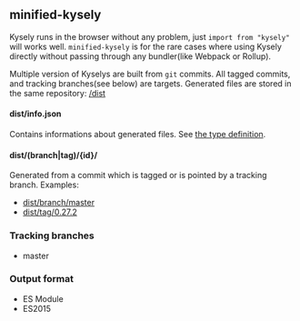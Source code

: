 ## minified-kysely

Kysely runs in the browser without any problem, just `import from "kysely"` will works well.
`minified-kysely` is for the rare cases where using Kysely directly without passing through any bundler(like Webpack or Rollup).

Multiple version of Kyselys are built from `git` commits.
All tagged commits, and tracking branches(see below) are targets.
Generated files are stored in the same repository: [/dist](https://github.com/wirekang/minified-kysely/tree/main/dist)

#### dist/info.json
Contains informations about generated files.  See [the type definition](https://github.com/wirekang/minified-kysely/tree/main/src/info-type.ts).

#### dist/(branch|tag)/{id}/

Generated from a commit which is tagged or is pointed by a tracking branch.
Examples:
 * [dist/branch/master](https://github.com/wirekang/minified-kysely/tree/main/dist/branch/master)
 * [dist/tag/0.27.2](https://github.com/wirekang/minified-kysely/tree/main/dist/tag/0.27.2)


### Tracking branches
* master


### Output format
* ES Module
* ES2015


